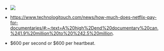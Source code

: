 - ![](https://firebasestorage.googleapis.com/v0/b/firescript-577a2.appspot.com/o/imgs%2Fapp%2FNeganthropoceneSummit%2FnguWYi9Elq.png?alt=media&token=976d77cd-499a-417b-83f6-1714b2e6c62f)

- https://www.technologitouch.com/news/how-much-does-netflix-pay-for-documentaries/#:~:text=A%20high%2Dend%20documentary%20can,%241.9%20million%20to%20%242.5%20million.

- $600 per second or $600 per heartbeat.
